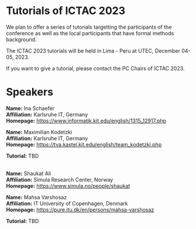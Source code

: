 <!--   ---
layout: speaker-overview
title: ""
--- -->

# Tutorials of ICTAC 2023 

We plan to offer a series of tutorials targetting the participants of the conference as well as the local participants that have formal methods background.

The ICTAC 2023 tutorials will be held in Lima - Peru at UTEC, December 04-05, 2023.   

If you want to give a tutorial, please contact the PC Chairs of ICTAC 2023.

# Speakers

 <!-- <div class="col-sm-10">
        <p><b>Lecturer Sponsored by <a href="https://www.fmeurope.org/" target="_blank"> FME (Formal Methods Europe)</a></b>  <br/> </p> 
   </div> -->
 <div class="row justify-content-start p-3">
 <!--  <div class="col-sm-2">  
            <img src="/assets/img/people/InaSchaefer.png" alt="Ina Schaefer" title="Ina Schaefer" width="450"/>
    </div> -->
    <div class="col-sm-10">
        <p><b>Name:</b>  Ina Schaefer <br/>
        <b>Affiliation:</b> Karlsruhe IT, Germany <br/>
         <b>Homepage:</b> <a href="https://www.informatik.kit.edu/english/1315_12917.php" target="_blank">https://www.informatik.kit.edu/english/1315_12917.php</a> <br/> </p> 
          <!--   <p><b>Bio:</b>  <br/> 
         <br/> </p> -->
    </div>
 <!--  <div class="col-sm-2">  
            <img src="/assets/img/people/MaximilianKodetzki.png" alt="Maximilian Kodetzki" title="Maximilian Kodetzki" width="450"/>
    </div> -->
    <div class="col-sm-10">
        <p><b>Name:</b>  Maximilian Kodetzki <br/>
        <b>Affiliation:</b> Karlsruhe IT, Germany <br/>
         <b>Homepage:</b> <a href="https://tva.kastel.kit.edu/english/team_kodetzki.php" target="_blank">https://tva.kastel.kit.edu/english/team_kodetzki.php</a> <br/> </p> 
          <!--   <p><b>Bio:</b>  <br/>
         <br/> </p> -->
    </div>
    <div class="col-sm-10">
        <p><b>Tutorial:</b> TBD  <br/> 
       <br/> </p>
    </div>
</div>



 <!-- <div class="col-sm-10">
        <p><b>Lecturer Sponsored by <a href="https://www.fmeurope.org/" target="_blank"> FME (Formal Methods Europe)</a></b>  <br/> </p> 
   </div> -->
 <div class="row justify-content-start p-3">
 <!--  <div class="col-sm-2">  
            <img src="/assets/img/people/ShaukatAli.png" alt="Shaukat Ali" title="Shaukat Ali" width="450"/>
    </div> -->
    <div class="col-sm-10">
        <p><b>Name:</b>  Shaukat Ali <br/>
        <b>Affiliation:</b> Simula Research Center, Norway <br/>
         <b>Homepage:</b> <a href="https://www.simula.no/people/shaukat" target="_blank">https://www.simula.no/people/shaukat</a> <br/> </p> 
          <!--   <p><b>Bio:</b>  <br/> 
         <br/> </p> -->
      </div>
 <!--  <div class="col-sm-2">  
            <img src="/assets/img/people/MahsaVarshosaz.png" alt="Mahsa Varshosaz" title="Mahsa Varshosaz" width="450"/>
    </div> -->
    <div class="col-sm-10">
        <p><b>Name:</b>  Mahsa Varshosaz <br/>
        <b>Affiliation:</b> IT University of Copenhagen, Denmark <br/>
         <b>Homepage:</b> <a href="https://pure.itu.dk/en/persons/mahsa-varshosaz" target="_blank">https://pure.itu.dk/en/persons/mahsa-varshosaz</a> <br/> </p> 
          <!--   <p><b>Bio:</b>  <br/>
         <br/> </p> -->
        </div>
     <div class="col-sm-10">
        <p><b>Tutorial:</b> TBD  <br/> 
       <br/> </p> 
    </div>
</div>
